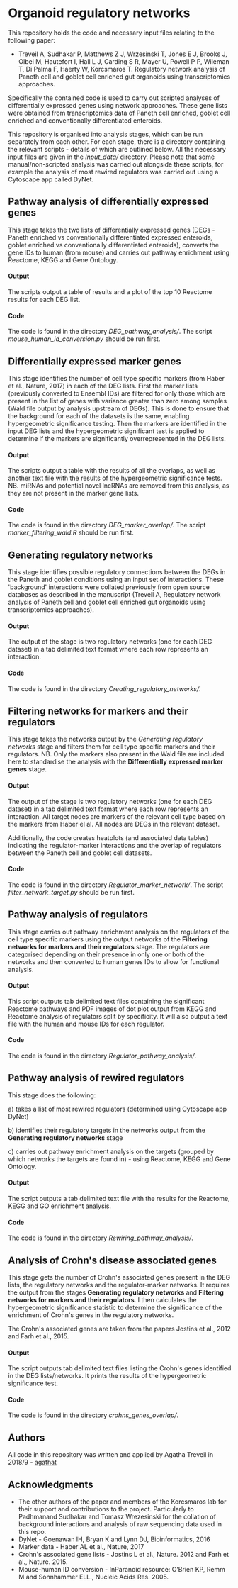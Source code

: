 # Organoid regulatory networks

This repository holds the code and necessary input files relating to the following paper:
 
 * Treveil A, Sudhakar P, Matthews Z J, Wrzesinski T, Jones E J, Brooks J, Olbei M, Hautefort I, Hall L J, Carding S R, Mayer U, Powell P P, Wileman T, Di Palma F, Haerty W, Korcsmáros T. Regulatory network analysis of Paneth cell and goblet cell enriched gut organoids using transcriptomics approaches. 

Specifically the contained code is used to carry out scripted analyses of differentially expressed genes using network approaches. These gene lists were obtained from transcriptomics data of Paneth cell enriched, goblet cell enriched and conventionally differentiated enteroids.

This repository is organised into analysis stages, which can be run separately from each other. For each stage, there is a directory containing the relevant scripts - details of which are outlined below.  All the necessary input files are given in the *Input_data/* directory. Please note that some manual/non-scripted analysis was carried out alongside these scripts, for example the analysis of most rewired regulators was carried out using a Cytoscape app called DyNet.

## Pathway analysis of differentially expressed genes

This stage takes the two lists of differentially expressed genes (DEGs - Paneth enriched vs conventionally differentiated expressed enteroids, goblet enriched vs conventionally differentiated enteroids), converts the gene IDs to human (from mouse) and carries out pathway enrichment using Reactome, KEGG and Gene Ontology. 

#### Output
The scripts output a table of results and a plot of the top 10 Reactome results for each DEG list.

#### Code
The code is found in the directory *DEG_pathway_analysis/*. The script *mouse_human_id_conversion.py* should be run first.


## Differentially expressed marker genes

This stage identifies the number of cell type specific markers (from Haber et al., Nature, 2017) in each of the DEG lists. First the marker lists (previously converted to Ensembl IDs) are filtered for only those which are present in the list of genes with variance greater than zero among samples (Wald file output by analysis upstream of DEGs). This is done to ensure that the background for each of the datasets is the same, enabling hypergeometric significance testing. Then the markers are identified in the input DEG lists and the hypergeometric significant test is applied to determine if the markers are significantly overrepresented in the DEG lists. 

#### Output
The scripts output a table with the results of all the overlaps, as well as another text file with the results of the hypergeometric significance tests. NB. miRNAs and potential novel lncRNAs are removed from this analysis, as they are not present in the marker gene lists.

#### Code
The code is found in the directory *DEG_marker_overlap/*. The script *marker_filtering_wald.R* should be run first.

## Generating regulatory networks

This stage identifies possible regulatory connections between the DEGs in the Paneth and goblet conditions using an input set of interactions. These 'background' interactions were collated previously from open source databases as described in the manuscript (Treveil A, Regulatory network analysis of Paneth cell and goblet cell enriched gut organoids using transcriptomics approaches). 

#### Output
The output of the stage is two regulatory networks (one for each DEG dataset) in a tab delimited text format where each row represents an interaction.

#### Code
The code is found in the directory *Creating_regulatory_networks/*.

## Filtering networks for markers and their regulators

This stage takes the networks output by the *Generating regulatory networks* stage and filters them for cell type specific markers and their regulators. NB. Only the markers also present in the Wald file are included here to standardise the analysis with the **Differentially expressed marker genes** stage.

#### Output
The output of the stage is two regulatory networks (one for each DEG dataset) in a tab delimited text format where each row represents an interaction. All target nodes are markers of the relevant cell type based on the markers from Haber el al. All nodes are DEGs in the relevant dataset.

Additionally, the code creates heatplots (and associated data tables) indicating the regulator-marker interactions and the overlap of regulators between the Paneth cell and goblet cell datasets.

#### Code
The code is found in the directory *Regulator_marker_network/*. The script *filter_network_target.py* should be run first.

## Pathway analysis of regulators

This stage carries out pathway enrichment analysis on the regulators of the cell type specific markers using the output networks of the **Filtering networks for markers and their regulators** stage. The regulators are categorised depending on their presence in only one or both of the networks and then converted to human genes IDs to allow for functional analysis.

#### Output

This script outputs tab delimited text files containing the significant Reactome pathways and PDF images of dot plot output from KEGG and Reactome analysis of regulators split by specificity. It will also output a text file with the human and mouse IDs for each regulator.

#### Code
The code is found in the directory *Regulator_pathway_analysis/*.

## Pathway analysis of rewired regulators

This stage does the following: 

  a) takes a list of most rewired regulators (determined using Cytoscape app DyNet)
  
  b) identifies their regulatory targets in the networks output from the **Generating regulatory networks** stage
  
  c) carries out pathway enrichment analysis on the targets (grouped by which networks the targets are found in) - using Reactome, KEGG and Gene Ontology.

#### Output
The script outputs a tab delimited text file with the results for the Reactome, KEGG and GO enrichment analysis.

#### Code
The code is found in the directory *Rewiring_pathway_analysis/*.

## Analysis of Crohn's disease associated genes

This stage gets the number of Crohn's associated genes present in the DEG lists, the regulatory networks and the regulator-marker networks. It requires the output from the stages **Generating regulatory networks** and **Filtering networks for markers and their regulators**. I then calculates the hypergeometric significance statistic to determine the significance of the enrichment of Crohn's genes in the regulatory networks.

The Crohn's associated genes are taken from the papers Jostins et al., 2012 and Farh et al., 2015.

#### Output
The script outputs tab delimited text files listing the Crohn's genes identified in the DEG lists/networks. It prints the results of the hypergeometric significance test.

#### Code
The code is found in the directory *crohns_genes_overlap/*.

## Authors

All code in this repository was written and applied by Agatha Treveil in 2018/9 - [agathat](https://https://github.com/agathat)

## Acknowledgments

* The other authors of the paper and members of the Korcsmaros lab for their support and contributions to the project. Particularly to Padhmanand Sudhakar and Tomasz Wrezesinski for the collation of background interactions and analysis of raw sequencing data used in this repo.
* DyNet - Goenawan IH, Bryan K and Lynn DJ, Bioinformatics, 2016
* Marker data - Haber AL et al., Nature, 2017
* Crohn's associated gene lists - Jostins L et al., Nature. 2012 and Farh et al., Nature. 2015.
* Mouse-human ID conversion - InParanoid resource: O’Brien KP, Remm M and Sonnhammer ELL., Nucleic Acids Res. 2005.